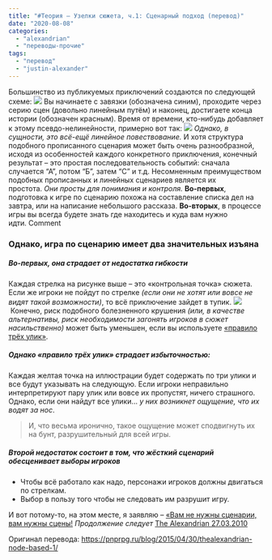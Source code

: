 ```yaml
---
title: "#Теория — Узелки сюжета, ч.1: Сценарный подход (перевод)"
date: "2020-08-08"
categories: 
  - "alexandrian"
  - "переводы-прочие"
tags: 
  - "перевод"
  - "justin-alexander"
---
```


Большинство из публикуемых приключений создаются по следующей схеме: ![](images/node-design1.jpg) Вы начинаете с завязки (обозначена синим), проходите через серию сцен (довольно линейным путём) и наконец, достигаете конца истории (обозначен красным). Время от времени, кто-нибудь добавляет к этому псевдо-нелинейности, примерно вот так: ![](images/node-design2.jpg) _Однако, в сущности, это всё-ещё линейное повествование._ И хотя структура подобного прописанного сценария может быть очень разнообразной, исходя из особенностей каждого конкретного приключения, конечный результат – это простая последовательность событий: сначала случается “А”, потом “Б”, затем “С” и т.д. Несомненным преимуществом подобных прописанных и линейных сценариев является их простота. _Они просты для понимания и контроля._ **Во-первых**, подготовка к игре по сценарию похожа на составление списка дел на завтра, или на написание небольшого рассказа. **Во-вторых**, в процессе игры вы всегда будете знать где находитесь и куда вам нужно идти. Comment

### [](https://hackmd.io/UlwpP5e2TKmU98ZK_nObPQ#%D0%9E%D0%B4%D0%BD%D0%B0%D0%BA%D0%BE-%D0%B8%D0%B3%D1%80%D0%B0-%D0%BF%D0%BE-%D1%81%D1%86%D0%B5%D0%BD%D0%B0%D1%80%D0%B8%D1%8E-%D0%B8%D0%BC%D0%B5%D0%B5%D1%82-%D0%B4%D0%B2%D0%B0-%D0%B7%D0%BD%D0%B0%D1%87%D0%B8%D1%82%D0%B5%D0%BB%D1%8C%D0%BD%D1%8B%D1%85-%D0%B8%D0%B7%D1%8A%D1%8F%D0%BD%D0%B0)Однако, игра по сценарию имеет два значительных изъяна

##### [](https://hackmd.io/UlwpP5e2TKmU98ZK_nObPQ#%D0%92%D0%BE-%D0%BF%D0%B5%D1%80%D0%B2%D1%8B%D1%85-%D0%BE%D0%BD%D0%B0-%D1%81%D1%82%D1%80%D0%B0%D0%B4%D0%B0%D0%B5%D1%82-%D0%BE%D1%82-%D0%BD%D0%B5%D0%B4%D0%BE%D1%81%D1%82%D0%B0%D1%82%D0%BA%D0%B0-%D0%B3%D0%B8%D0%B1%D0%BA%D0%BE%D1%81%D1%82%D0%B8)Во-первых, она страдает от недостатка гибкости

Каждая стрелка на рисунке выше – это «контрольная точка» сюжета. Если же игроки не пойдут по стрелке _(если они не хотят или вовсе не видят такой возможности)_, то всё приключение зайдет в тупик. ![](images/hbo-s-true-detective-check-out-the-first-trailer.jpg) Конечно, риск подобного болезненного крушения _(или, в качестве альтернативы, риск необходимости загонять игроков в сюжет насильственно)_ может быть уменьшен, если вы используете [«правило трёх улик»](http://pnprpg.ru/blog/2014/08/25/thealexandrian-3clue/).

##### [](https://hackmd.io/UlwpP5e2TKmU98ZK_nObPQ#%D0%9E%D0%B4%D0%BD%D0%B0%D0%BA%D0%BE-%C2%AB%D0%BF%D1%80%D0%B0%D0%B2%D0%B8%D0%BB%D0%BE-%D1%82%D1%80%D1%91%D1%85-%D1%83%D0%BB%D0%B8%D0%BA%C2%BB-%D1%81%D1%82%D1%80%D0%B0%D0%B4%D0%B0%D0%B5%D1%82-%D0%B8%D0%B7%D0%B1%D1%8B%D1%82%D0%BE%D1%87%D0%BD%D0%BE%D1%81%D1%82%D1%8C%D1%8E)Однако «правило трёх улик» страдает избыточностью:

Каждая желтая точка на иллюстрации будет содержать по три улики и все будут указывать на следующую. Если игроки неправильно интерпретируют пару улик или вовсе их пропустят, ничего страшного. Однако, если они найдут все улики… _у них возникнет ощущение, что их водят за нос_.

> И, что весьма иронично, такое ощущение может сподвигнуть их на бунт, разрушительный для всей игры.

##### [](https://hackmd.io/UlwpP5e2TKmU98ZK_nObPQ#%D0%92%D1%82%D0%BE%D1%80%D0%BE%D0%B9-%D0%BD%D0%B5%D0%B4%D0%BE%D1%81%D1%82%D0%B0%D1%82%D0%BE%D0%BA-%D1%81%D0%BE%D1%81%D1%82%D0%BE%D0%B8%D1%82-%D0%B2-%D1%82%D0%BE%D0%BC-%D1%87%D1%82%D0%BE-%D0%B6%D1%91%D1%81%D1%82%D0%BA%D0%B8%D0%B9-%D1%81%D1%86%D0%B5%D0%BD%D0%B0%D1%80%D0%B8%D0%B9-%D0%BE%D0%B1%D0%B5%D1%81%D1%86%D0%B5%D0%BD%D0%B8%D0%B2%D0%B0%D0%B5%D1%82-%D0%B2%D1%8B%D0%B1%D0%BE%D1%80%D1%8B-%D0%B8%D0%B3%D1%80%D0%BE%D0%BA%D0%BE%D0%B2)Второй недостаток состоит в том, что жёсткий сценарий обесценивает выборы игроков

- Чтобы всё работало как надо, персонажи игроков должны двигаться по стрелкам.
- Выбор в пользу того чтобы не следовать им разрушит игру.

И вот потому-то, на этом месте, я заявляю – [«Вам не нужны сценарии, вам нужны сцены!](http://pnprpg.ru/blog/2015/04/29/thealexandrian-dont-prep-plots) _Продолжение следует_ [The Alexandrian 27.03.2010](http://thealexandrian.net/wordpress/7949/roleplaying-games/node-based-scenario-design-part-1-the-plotted-approach)

Оригинал перевода: https://pnprpg.ru/blog/2015/04/30/thealexandrian-node-based-1/
